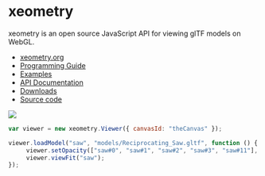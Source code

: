 # xeometry

xeometry is an open source JavaScript API for viewing glTF models on WebGL.

* [xeometry.org](http://xeometry.org)
* [Programming Guide](https://xeolabs.gitbooks.io/xeometry-guide/content/)
* [Examples](http://xeometry.org/examples)
* [API Documentation](http://xeometry.org/docs)
* [Downloads](https://github.com/xeolabs/xeometry/releases)
* [Source code](https://github.com/xeolabs/xeometry)

[![](http://xeolabs.com/xeometry/assets/transparency.png)](http://xeolabs.com/xeometry/examples/#guidebook_transparency)

````javascript
var viewer = new xeometry.Viewer({ canvasId: "theCanvas" });

viewer.loadModel("saw", "models/Reciprocating_Saw.gltf", function () {
     viewer.setOpacity(["saw#0", "saw#1", "saw#2", "saw#3", "saw#11"], 0.3);
     viewer.viewFit("saw");
});
````

